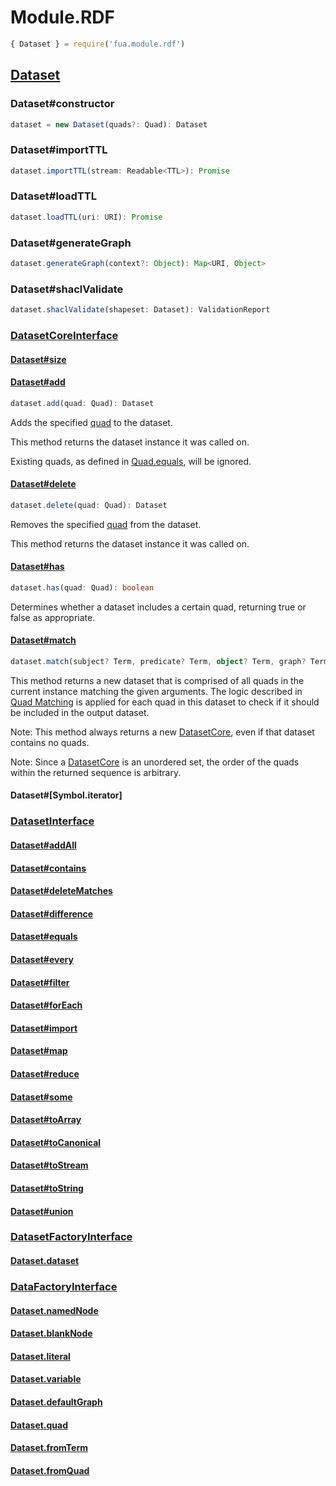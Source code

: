 # Module.RDF

<!-- TODO: write the second half of the Dataset specification -->
<!-- TODO: what about https://rdf.js.org/dataset-spec/#issue-container-generatedID-0 ? -->

```typescript
{ Dataset } = require('fua.module.rdf')
```

## [Dataset](https://rdf.js.org/dataset-spec/)

### Dataset#constructor

```typescript
dataset = new Dataset(quads?: Quad): Dataset
```

### Dataset#importTTL

```typescript
dataset.importTTL(stream: Readable<TTL>): Promise
```

### Dataset#loadTTL

```typescript
dataset.loadTTL(uri: URI): Promise
```

### Dataset#generateGraph

```typescript
dataset.generateGraph(context?: Object): Map<URI, Object>
```

### Dataset#shaclValidate

```typescript
dataset.shaclValidate(shapeset: Dataset): ValidationReport
```

### [DatasetCoreInterface](https://rdf.js.org/dataset-spec/#dfn-datasetcore)

#### [Dataset#size](https://rdf.js.org/dataset-spec/#dfn-size)

#### [Dataset#add](https://rdf.js.org/dataset-spec/#dfn-add)

```typescript
dataset.add(quad: Quad): Dataset
```

Adds the specified [quad](https://rdf.js.org/data-model-spec/#quad-interface) to the dataset.

This method returns the dataset instance it was called on.

Existing quads, as defined in [Quad.equals](https://rdf.js.org/data-model-spec/#dfn-equals), will be ignored.

#### [Dataset#delete](https://rdf.js.org/dataset-spec/#dfn-delete)

```typescript
dataset.delete(quad: Quad): Dataset
```

Removes the specified [quad](https://rdf.js.org/data-model-spec/#quad-interface) from the dataset.

This method returns the dataset instance it was called on.

#### [Dataset#has](https://rdf.js.org/dataset-spec/#dfn-has)

```typescript
dataset.has(quad: Quad): boolean
```

Determines whether a dataset includes a certain quad, returning true or false as appropriate.

#### [Dataset#match](https://rdf.js.org/dataset-spec/#dfn-match)

```typescript
dataset.match(subject? Term, predicate? Term, object? Term, graph? Term): Dataset
```

This method returns a new dataset that is comprised of all quads in the current instance matching the given arguments. The logic described in [Quad Matching](https://rdf.js.org/dataset-spec/#quad-matching) is applied for each quad in this dataset to check if it should be included in the output dataset.

Note: This method always returns a new [DatasetCore](https://rdf.js.org/dataset-spec/#dfn-datasetcore), even if that dataset contains no quads.

Note: Since a [DatasetCore](https://rdf.js.org/dataset-spec/#dfn-datasetcore) is an unordered set, the order of the quads within the returned sequence is arbitrary.

#### Dataset#[Symbol.iterator]

### [DatasetInterface](https://rdf.js.org/dataset-spec/#dfn-dataset)

#### [Dataset#addAll](https://rdf.js.org/dataset-spec/#dfn-addall)

#### [Dataset#contains](https://rdf.js.org/dataset-spec/#dfn-contains)

#### [Dataset#deleteMatches](https://rdf.js.org/dataset-spec/#dfn-deletematches)

#### [Dataset#difference](https://rdf.js.org/dataset-spec/#dfn-difference)

#### [Dataset#equals](https://rdf.js.org/dataset-spec/#dfn-equals)

#### [Dataset#every](https://rdf.js.org/dataset-spec/#dfn-every)

#### [Dataset#filter](https://rdf.js.org/dataset-spec/#dfn-filter)

#### [Dataset#forEach](https://rdf.js.org/dataset-spec/#dfn-foreach)

#### [Dataset#import](https://rdf.js.org/dataset-spec/#dfn-import)

#### [Dataset#map](https://rdf.js.org/dataset-spec/#dfn-map)

#### [Dataset#reduce](https://rdf.js.org/dataset-spec/#dfn-reduce)

#### [Dataset#some](https://rdf.js.org/dataset-spec/#dfn-some)

#### [Dataset#toArray](https://rdf.js.org/dataset-spec/#dfn-toarray)

#### [Dataset#toCanonical](https://rdf.js.org/dataset-spec/#dfn-tocanonical)

#### [Dataset#toStream](https://rdf.js.org/dataset-spec/#dfn-tostream)

#### [Dataset#toString](https://rdf.js.org/dataset-spec/#dfn-tostring)

#### [Dataset#union](https://rdf.js.org/dataset-spec/#dfn-union)

### [DatasetFactoryInterface](https://rdf.js.org/dataset-spec/#dom-datasetfactory)

#### [Dataset.dataset](https://rdf.js.org/dataset-spec/#dom-datasetfactory-dataset)

### [DataFactoryInterface](https://rdf.js.org/data-model-spec/#dfn-datafactory)

#### [Dataset.namedNode](https://rdf.js.org/data-model-spec/#dfn-namednode)

#### [Dataset.blankNode](https://rdf.js.org/data-model-spec/#dfn-blanknode)

#### [Dataset.literal](https://rdf.js.org/data-model-spec/#dfn-literal)

#### [Dataset.variable](https://rdf.js.org/data-model-spec/#dfn-variable)

#### [Dataset.defaultGraph](https://rdf.js.org/data-model-spec/#dfn-defaultgraph)

#### [Dataset.quad](https://rdf.js.org/data-model-spec/#dfn-quad-0)

#### [Dataset.fromTerm](https://rdf.js.org/data-model-spec/#dfn-fromterm)

#### [Dataset.fromQuad](https://rdf.js.org/data-model-spec/#dfn-fromquad)
